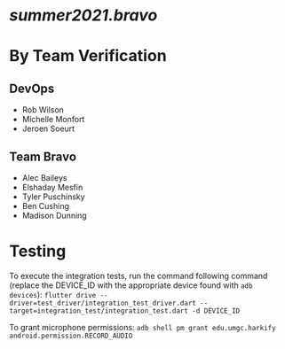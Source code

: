 # *summer2021.bravo*

# **By Team Verification**

## DevOps
- Rob Wilson
- Michelle Monfort
- Jeroen Soeurt


## Team Bravo
- Alec Baileys
- Elshaday Mesfin 
- Tyler Puschinsky
- Ben Cushing
- Madison Dunning

# Testing
To execute the integration tests, run the command following command (replace the DEVICE_ID with the appropriate device found with `adb devices`):
`flutter drive --driver=test_driver/integration_test_driver.dart --target=integration_test/integration_test.dart -d DEVICE_ID`

To grant microphone permissions:
`adb shell pm grant edu.umgc.harkify android.permission.RECORD_AUDIO`